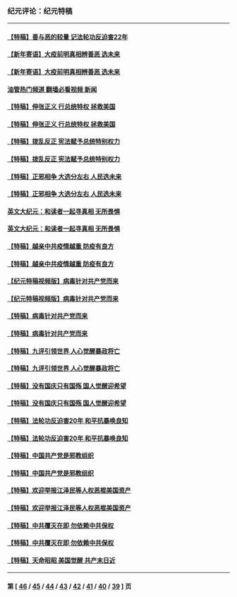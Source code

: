 ### 纪元评论：纪元特稿
---
#### [【特稿】善与恶的较量 记法轮功反迫害22年](../../pages/nsc424/n13086597.md?09190330) 
#### [【新年寄语】大疫前明真相辨善恶 选未来](../../pages/nsc424/n12660855.md?09190330) 
#### [【新年寄语】大疫前明真相辨善恶 选未来](../../pages/nsc424/n12660855.md?09190330) 
#### [油管热门频道 翻墙必看视频 新闻](ok?09190330)
#### [【特稿】伸张正义 行总统特权 拯救美国](../../pages/nsc424/n12616806.md?09190330) 
#### [【特稿】伸张正义 行总统特权 拯救美国](../../pages/nsc424/n12616806.md?09190330) 
#### [【特稿】拨乱反正 宪法赋予总统特别权力](../../pages/nsc424/n12598306.md?09190330) 
#### [【特稿】拨乱反正 宪法赋予总统特别权力](../../pages/nsc424/n12598306.md?09190330) 
#### [【特稿】正邪相争 大选分左右 人民选未来](../../pages/nsc424/n12545208.md?09190330) 
#### [【特稿】正邪相争 大选分左右 人民选未来](../../pages/nsc424/n12545208.md?09190330) 
#### [英文大纪元：和读者一起寻真相 无所畏惧](../../pages/nsc424/n12542027.md?09190330) 
#### [英文大纪元：和读者一起寻真相 无所畏惧](../../pages/nsc424/n12542027.md?09190330) 
#### [【特稿】越亲中共疫情越重 防疫有良方](../../pages/nsc424/n12042989.md?09190330) 
#### [【特稿】越亲中共疫情越重 防疫有良方](../../pages/nsc424/n12042989.md?09190330) 
#### [【纪元特稿视频版】病毒针对共产党而来](../../pages/nsc424/n11977328.md?09190330) 
#### [【纪元特稿视频版】病毒针对共产党而来](../../pages/nsc424/n11977328.md?09190330) 
#### [【特稿】病毒针对共产党而来](../../pages/nsc424/n11928818.md?09190330) 
#### [【特稿】病毒针对共产党而来](../../pages/nsc424/n11928818.md?09190330) 
#### [【特稿】九评引领世界 人心觉醒暴政将亡](../../pages/nsc424/n11660496.md?09190330) 
#### [【特稿】九评引领世界 人心觉醒暴政将亡](../../pages/nsc424/n11660496.md?09190330) 
#### [【特稿】没有国庆只有国殇 国人觉醒迎希望](../../pages/nsc424/n11549354.md?09190330) 
#### [【特稿】没有国庆只有国殇 国人觉醒迎希望](../../pages/nsc424/n11549354.md?09190330) 
#### [【特稿】法轮功反迫害20年 和平抗暴唤良知](../../pages/nsc424/n11389135.md?09190330) 
#### [【特稿】法轮功反迫害20年 和平抗暴唤良知](../../pages/nsc424/n11389135.md?09190330) 
#### [【特稿】中国共产党是邪教组织](../../pages/nsc424/n11355551.md?09190330) 
#### [【特稿】中国共产党是邪教组织](../../pages/nsc424/n11355551.md?09190330) 
#### [【特稿】欢迎举报江泽民等人权恶棍美国资产](../../pages/nsc424/n11303040.md?09190330) 
#### [【特稿】欢迎举报江泽民等人权恶棍美国资产](../../pages/nsc424/n11303040.md?09190330) 
#### [【特稿】中共覆灭在即 勿依赖中共保权](../../pages/nsc424/n11278510.md?09190330) 
#### [【特稿】中共覆灭在即 勿依赖中共保权](../../pages/nsc424/n11278510.md?09190330) 
#### [【特稿】天命昭昭 美国觉醒 共产末日近](../../pages/nsc424/n11150259.md?09190330) 

---
#### 第 [ [46](./46.md?09190330) / [45](./45.md?09190330) / [44](./44.md?09190330) / [43](./43.md?09190330) / [42](./42.md?09190330) / [41](./41.md?09190330) / [40](./40.md?09190330) / [39](./39.md?09190330) ] 页
